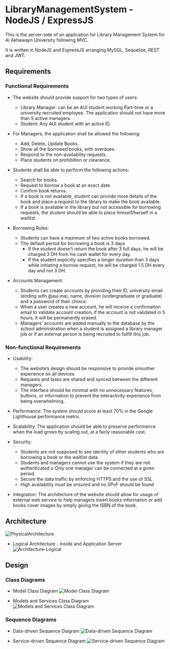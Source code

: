 # LibraryManagementSystem - NodeJS / ExpressJS
This is the server-side of an application for Library Management System for Al Akhawayn University following MVC.

It is written in NodeJS and ExpressJS arranging MySQL, Sequelize, REST and JWT.

## Requirements

### Functional Requirements
+ The website should provide support for two types of users:
  + Library Manager: can be an AUI student working Part-time or a university
recruited employee. The application should not have more than 5 active
managers.
  + Student: Any AUI student with an active ID.
  
+ For Managers, the application shall be allowed the following: 
  + Add, Delete, Update Books.
  + Show all the borrowed books, with overdues.
  + Respond to the non-availability requests.
  + Place students on prohibition or clearance.
  
+ Students shall be able to perform the following actions:
  + Search for books.
  + Request to borrow a book at an exact date.
  + Confirm book returns.
  + If a book is not available, student can provide more details of the book and place a
request to the library to make the book available.
  + If a book is available in the library but not accessible for borrowing requests, the student should be able to place himself/herself in a waitlist.
  
+ Borrowing Rules:
  + Students can have a maximum of two active books borrowed. 
  + The default period for borrowing a book is 3 days
    + If the student doesn’t return the book after 3 full days, he will be charged 3 DH from his cash wallet for every day.
    + If the student explicitly specifies a longer duration than 3 days while initiating a borrow request, he will be charged 1.5 DH every day and not 3 DH.
    
+ Accounts Management:
  + Students can create accounts by providing their ID, university email (ending with
@aui.ma), name, division (undergraduate or graduate) and a password of their
choice.
  + When a user creates a new account, he will receive a confirmation email to
validate account creation, if the account is not validated in 5 hours, it will be
permanently erased.
  + Managers’ accounts are added manually to the database by the school
administration when a student is assigned a library manager job or if an external person is being recruited to fulfill this job.

### Non-functional Requirements
+ Usability:
  + The website’s design should be responsive to provide smoother experience on all
devices.
  + Requests and tasks are shared and synced between the different managers. 
  + The interface should be minimal with no unnecessary features, buttons, or
information to prevent the interactivity experience from being overwhelming.

+ Performance: The system should score at least 70% in the Google Lighthouse performance metric.

+ Scalability: The application should be able to preserve performance when the load grows by scaling out, at a fairly reasonable cost.

+ Security:
  + Students are not supposed to see identity of other students who are borrowing a
book or the waitlist data.
  + Students and managers cannot use the system if they are not authenticated o Only one manager can be connected at a given period.
  + Secure the data traffic by enforcing HTTPS and the use of SSL
  + High availability must be ensured and no SPoF should be found
  
+ Integration: The architecture of the website should allow for usage of external web service to help managers insert books information or add books cover images by simply giving the ISBN of the book.

## Architecture
![PhysicalArchitecture](https://user-images.githubusercontent.com/42331845/103322634-23443600-4a3f-11eb-8871-5df3b3fd89d9.png)

+ Logical Architecture - Inside and Application Server
![Architecture-Logical](https://user-images.githubusercontent.com/42331845/103325441-25f95800-4a4c-11eb-8495-0dcebd725095.png)

## Design

### Class Diagrams
+ Model Class Diagram
![Model Class Diagram](https://user-images.githubusercontent.com/42331845/103323449-2ccf9d00-4a43-11eb-80b6-3d20922a38b6.png)

+ Models and Services Class Diagram
![Models and Services Class Diagram](https://user-images.githubusercontent.com/42331845/103323450-2e00ca00-4a43-11eb-9bb3-49cf78bfb353.png)

### Sequence Diagrams 
+ Data-driven Sequence Diagram
![Data-driven Sequence Diagram](https://user-images.githubusercontent.com/42331845/103323447-2c370680-4a43-11eb-9752-56c2585e4a65.png)

+ Service-driven Sequence Diagram
![Service-driven Sequence Diagram](https://user-images.githubusercontent.com/42331845/103323451-2e996080-4a43-11eb-9e0c-77f1429f0c12.png)
